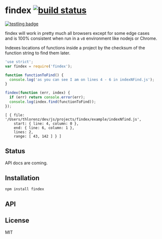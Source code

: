 # findex [![build status](https://secure.travis-ci.org/thlorenz/findex.png)](http://travis-ci.org/thlorenz/findex)

[![testling badge](https://ci.testling.com/thlorenz/findex.png)](https://ci.testling.com/thlorenz/findex)

findex will work in pretty much all browsers except for some edge cases and is 100% consistent when run in a `v8`
environment like nodejs or Chrome.

Indexes locations of functions inside a project by the checksum of the function string to find them later.

```js
'use strict';
var findex = require('findex');

function functionToFind() {
  console.log('as you can see I am on lines 4 - 6 in indexNFind.js');
}

findex(function (err, index) {
  if (err) return console.error(err);
  console.log(index.find(functionToFind));
});
```

```
[ { file: '/Users/thlorenz/dev/js/projects/findex/example/indexNfind.js',
    start: { line: 4, column: 0 },
    end: { line: 6, column: 1 },
    lines: 2,
    range: [ 43, 142 ] } ]
```

## Status

API docs are coming.

## Installation

    npm install findex

## API


## License

MIT
